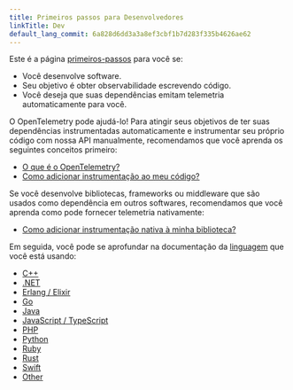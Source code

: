 ```yaml
---
title: Primeiros passos para Desenvolvedores
linkTitle: Dev
default_lang_commit: 6a828d6dd3a3a8ef3cbf1b7d283f335b4626ae62
---
```


Este é a página [primeiros-passos](..) para você se:

- Você desenvolve software.
- Seu objetivo é obter observabilidade escrevendo código.
- Você deseja que suas dependências emitam telemetria automaticamente para você.

O OpenTelemetry pode ajudá-lo! Para atingir seus objetivos de ter suas
dependências instrumentadas automaticamente e instrumentar seu próprio código
com nossa API manualmente, recomendamos que você aprenda os seguintes conceitos
primeiro:

- [O que é o OpenTelemetry?](../../what-is-opentelemetry/)
- [Como adicionar instrumentação ao meu código?](../../concepts/instrumentation/code-based/)

Se você desenvolve bibliotecas, frameworks ou middleware que são usados como
dependência em outros softwares, recomendamos que você aprenda como pode
fornecer telemetria nativamente:

- [Como adicionar instrumentação nativa à minha biblioteca?](../../concepts/instrumentation/libraries/)

Em seguida, você pode se aprofundar na documentação da
[linguagem](../../languages/) que você está usando:

- [C++](../../languages/cpp/)
- [.NET](../../languages/net/)
- [Erlang / Elixir](../../languages/erlang/)
- [Go](../../languages/go/)
- [Java](../../languages/java/)
- [JavaScript / TypeScript](../../languages/js/)
- [PHP](../../languages/php/)
- [Python](../../languages/python/)
- [Ruby](../../languages/ruby/)
- [Rust](../../languages/rust/)
- [Swift](../../languages/swift/)
- [Other](../../languages/other/)
